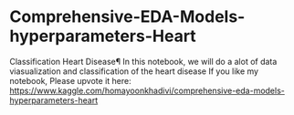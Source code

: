 # Comprehensive-EDA-Models-hyperparameters-Heart
Classification Heart Disease¶ In this notebook, we will do a alot of data viasualization and classification of the heart disease
If you like my notebook, Please upvote it here: https://www.kaggle.com/homayoonkhadivi/comprehensive-eda-models-hyperparameters-heart

